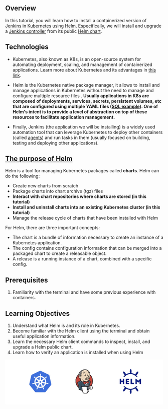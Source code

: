 ## Overview

In this tutorial, you will learn how to install a containerized version of [Jenkins](https://www.jenkins.io/) in [Kubernetes](https://kubernetes.io/) using [Helm](https://helm.sh/). Especifically, we will install and upgrade a [Jenkins controller](https://www.jenkins.io/doc/book/glossary/#general-terms) from its public [Helm chart](https://github.com/jenkinsci/helm-charts/tree/main/charts/jenkins).

## Technologies 

* Kubernetes, also known as K8s, is an open-source system for automating deployment, scaling, and management of containerized applications. Learn more about Kubernetes and its advantages in [this link](https://kubernetes.io/docs/concepts/overview/what-is-kubernetes/).

* Helm is the Kubernetes native package manager, it allows to install and manage applications in Kubernetes without the need to manage and configure multiple resource files . **Usually applications in K8s are composed of deployments, services, secrets, persistent volumes, etc that are configured using multiple YAML files ([SQL example](https://kubernetes.io/docs/tasks/run-application/run-single-instance-stateful-application/)). One of Helm's intent is to provide a level of abstraction on top of these resources to facilitate application management.** 

* Finally, Jenkins (the application we will be installing) is a widely used automation tool that can leverage Kubernetes to deploy other containers (called [agents](https://www.jenkins.io/doc/book/using/using-agents/)) and run tasks in them (usually focused on building, testing and deploying other applications).


## [The purpose of Helm](https://helm.sh/docs/topics/architecture/)

Helm is a tool for managing Kubernetes packages called **charts**. Helm can do the following:

* Create new charts from scratch
* Package charts into chart archive (tgz) files
* **Interact with chart repositories where charts are stored (in this tutorial)**
* **Install and uninstall charts into an existing Kubernetes cluster (in this tutorial)**
* Manage the release cycle of charts that have been installed with Helm

For Helm, there are three important concepts:

* The chart is a bundle of information necessary to create an instance of a Kubernetes application.
* The config contains configuration information that can be merged into a packaged chart to create a releasable object.
* A release is a running instance of a chart, combined with a specific config.


## Prerequisites

1. Familiarity with the terminal and have some previous experience with containers.

## Learning Objectives

1. Understand what Helm is and its role in Kubernetes.
2. Become familiar with the Helm client using the terminal and obtain useful application information.
3. Learn the necessary Helm client commands to inspect, install, and upgrade a Helm public chart.
4. Learn how to verify an application is installed when using Helm


![Helm Logo](./../assets/intro.png)


